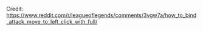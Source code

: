 Credit: https://www.reddit.com/r/leagueoflegends/comments/3vgw7a/how_to_bind_attack_move_to_left_click_with_full/

